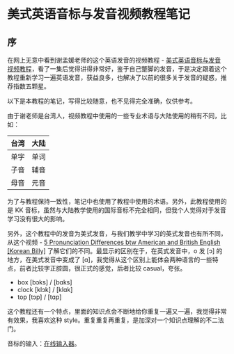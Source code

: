 # 美式英语音标与发音视频教程笔记

## 序

在网上无意中看到谢孟媛老师的这个英语发音的视频教程 - [美式英语音标与发音视频教程](https://www.youtube.com/playlist?list=PLaYqF7AnyNPd86-BJip5ldg6vw4lcZzxx)，看了一集后觉得讲得非常好，鉴于自己蹩脚的发音，于是决定跟着这个教程重新学习一遍英语发音，获益良多，也解决了以前的很多关于发音的疑惑，推荐指数五颗星。

以下是本教程的笔记，写得比较随意，也不见得完全准确，仅供参考。

由于谢老师是台湾人，视频教程中使用的一些专业术语与大陆使用的稍有不同，比如：

台湾 | 大陆
----|----
单字 | 单词
子音 | 辅音
母音 | 元音

为了与教程保持一致性，笔记中也使用了教程中使用的术语。另外，此教程使用的是 KK 音标，虽然与大陆教学使用的国际音标不完全相同，但我个人觉得对于发音学习没有很大的影响。

另外，这个教程中的发音为美式发音，与我们教学中学习的英式发音也有所不同，从这个视频 - [5 Pronunciation Differences btw American and British English [Korean Billy]](https://www.youtube.com/watch?v=XivgozCX9_U) 了解它们的不同。最显示的区别在于，在英式发音中，o 发 [ɔ] 的地方，在美式发音中变成了 [ɑ]，我觉得从这个区别上能体会两种语言的一些特点，前者比较字正腔圆，很正式的感觉，后者比较 casual，夸张。

- box [bɔks] / [bɑks]
- clock [klɔk] / [klɑk]
- top [tɔp] / [tɑp]

这个教程还有一个特点，里面的知识点会不断地给你重复一遍又一遍，我觉得非常有效果，我喜欢这种 style。重复重复再重复，是加深对一个知识点理解的不二法门。

音标的输入：[在线输入器](http://westonruter.github.io/ipa-chart/keyboard/)。
